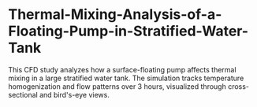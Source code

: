 # Thermal-Mixing-Analysis-of-a-Floating-Pump-in-Stratified-Water-Tank
This CFD study analyzes how a surface-floating pump affects thermal mixing in a large stratified water tank. The simulation tracks temperature homogenization and flow patterns over 3 hours, visualized through cross-sectional and bird's-eye views.
